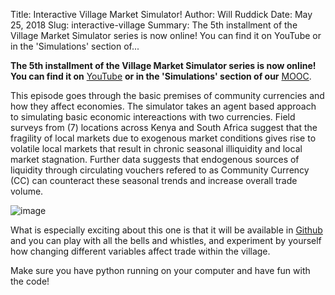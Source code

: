 Title: Interactive Village Market Simulator!
Author: Will Ruddick
Date: May 25, 2018
Slug: interactive-village
Summary: The 5th installment of the Village Market Simulator series is now
online! You can find it on YouTube or in the 'Simulations' section
of...

**The 5th installment of the Village Market Simulator series is now
online! You can find it on**
[YouTube](http://www.youtube.com/watch?v=AyYkJsFGjHg) **or in the
'Simulations' section of our**
[MOOC](http://www.grassrootseconomics.org/mooc).

This episode goes through the basic premises of community currencies and
how they affect economies. The simulator takes an agent based approach
to simulating basic economic intereactions with two currencies. Field
surveys from (7) locations across Kenya and South Africa suggest that
the fragility of local markets due to exogenous market conditions gives
rise to volatile local markets that result in chronic seasonal
illiquidity and local market stagnation. Further data suggests that
endogenous sources of liquidity through circulating vouchers refered to
as Community Currency (CC) can counteract these seasonal trends and
increase overall trade volume.

![image](images/blog/interactive-village1.webp)

What is especially exciting about this one is that it will be available
in [Github](http://github.com/GrassrootsEconomics/vms) and you can play
with all the bells and whistles, and experiment by yourself how changing
different variables affect trade within the village.

Make sure you have python running on your computer and have fun with the
code!
